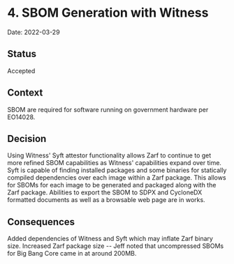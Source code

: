 # 4. SBOM Generation with Witness

Date: 2022-03-29

## Status

Accepted

## Context

SBOM are required for software running on government hardware per EO14028.

## Decision

Using Witness' Syft attestor functionality allows Zarf to continue to get more refined SBOM capabilities as Witness' capabilities expand over time. Syft is capable of finding installed packages and some binaries for statically compiled dependencies over each image within a Zarf package. This allows for SBOMs for each image to be generated and packaged along with the Zarf package.  Abilities to export the SBOM to SDPX and CycloneDX formatted documents as well as a browsable web page are in works.

## Consequences

Added dependencies of Witness and Syft which may inflate Zarf binary size.  Increased Zarf package size -- Jeff noted that uncompressed SBOMs for Big Bang Core came in at around 200MB.
